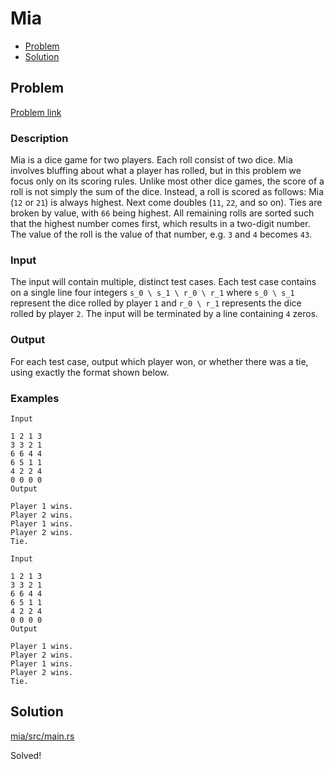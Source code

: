 # Mia
- [Problem](#problem)
- [Solution](#solution)

## Problem
[Problem link](https://open.kattis.com/problems/mia)

### Description
 Mia is a dice game for two players. Each roll consist of two dice. Mia involves bluffing about what a player has rolled, but in this problem we focus only on its scoring rules. Unlike most other dice games, the score of a roll is not simply the sum of the dice. Instead, a roll is scored as follows: Mia (`12` or `21`) is always highest. Next come doubles (`11`, `22`, and so on). Ties are broken by value, with `66` being highest. All remaining rolls are sorted such that the highest number comes first, which results in a two-digit number. The value of the roll is the value of that number, e.g. `3` and `4` becomes `43`. 

### Input
The input will contain multiple, distinct test cases. Each test case contains on a single line four integers `s_0 \ s_1 \ r_0 \ r_1` where `s_0 \ s_1` represent the dice rolled by player `1` and `r_0 \ r_1` represents the dice rolled by player `2`. The input will be terminated by a line containing `4` zeros.

### Output
For each test case, output which player won, or whether there was a tie, using exactly the format shown below. 

### Examples
```
Input

1 2 1 3
3 3 2 1
6 6 4 4
6 5 1 1
4 2 2 4
0 0 0 0
Output

Player 1 wins.
Player 2 wins.
Player 1 wins.
Player 2 wins.
Tie.
```
```
Input

1 2 1 3
3 3 2 1
6 6 4 4
6 5 1 1
4 2 2 4
0 0 0 0
Output

Player 1 wins.
Player 2 wins.
Player 1 wins.
Player 2 wins.
Tie.
```


## Solution

[mia/src/main.rs](./mia/src/main.rs)

Solved!